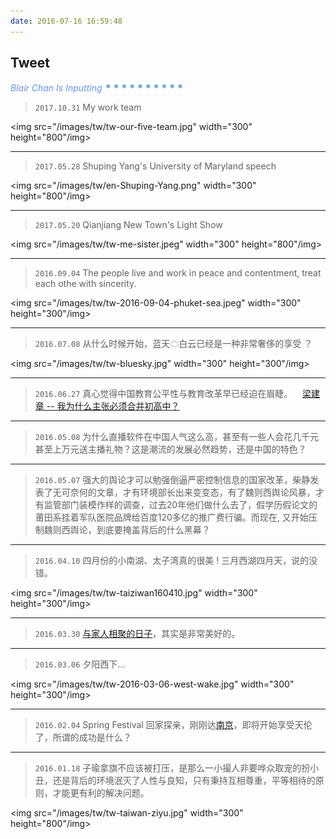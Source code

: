 ```yaml
---
date: 2016-07-16 16:59:48
---
```


## Tweet

<p style="font-style:italic;color:cornflowerblue;">Blair Chan Is Inputting <img src=/images/tw/main-progress-blue-dot.gif style="box-shadow:none; margin:0;height:16px">
</p>

> `2017.10.31` My work team
> <div class="tweetimg">
<img src="/images/tw/tw-our-five-team.jpg" width="300" height="800"/img></div>

---

> `2017.05.28` Shuping Yang's University of Maryland speech
> <div class="tweetimg">
<img src="/images/tw/en-Shuping-Yang.png" width="300" height="800"/img></div>

***

> `2017.05.20` Qianjiang New Town's Light Show
> <div class="tweetimg">
<img src="/images/tw/tw-me-sister.jpeg" width="300" height="800"/img></div>

***

> `2016.09.04` The people live and work in peace and contentment, treat each othe with sincerity.
> <div class="tweetimg">
<img src="/images/tw/tw-2016-09-04-phuket-sea.jpeg" width="300" height="300"/img></div>

***

<!--
> `2016.07.30` 非常的累和憔悴，最近的大半个月时间里，用了几乎所有的空余时间来开发我的 blog 风，每个颜色、间距、字体、图标等都是我的心血，虽然还有一些功能没有dev完, 但终于可以和大家见面了 。逮噶后~
> <div class="tweetimg">
<img src="/images/tw/tw-maidanglaome.jpg" width="300" height="300"/img></div>
-->

<!--
> `2016.07.15` 关于南海仲裁问题，又有媒体刻意煽动民族主义情绪，使得天朝同胞哗众取宠的去抵制 麦当劳、肯德基、甚至iphone，真的是愚蠢的做法。中美关系其实如高晓松所讲坚不可摧， 中俄关系实质就是没什么关系。
-->

> `2016.07.08` 从什么时候开始，蓝天☁白云已经是一种非常奢侈的享受 ？
> <div class="tweetimg">
<img src="/images/tw/tw-bluesky.jpg" width="300" height="300"/img></div>

***

> `2016.06.27` 真心觉得中国教育公平性与教育改革早已经迫在眉睫。
>  &nbsp;&nbsp; [梁建章 -- 我为什么主张必须合并初高中？][4]
> 

***

<!--
> `2016.05.20` 唯一自由的地方。
> <!--<div class="tweetimg">
<img src="/images/tw/tw-taiwan-inaugural-speech.jpg" width="280" height="300"/img></div>-->

> `2016.05.08` 为什么直播软件在中国人气这么高，甚至有一些人会花几千元甚至上万元送主播礼物？这是潮流的发展必然趋势，还是中国的特色？

***

> `2016.05.07` 强大的舆论才可以勉强倒逼严密控制信息的国家改革，柴静发表了无可奈何的文章，才有环境部长出来变变态，有了魏则西舆论风暴，才有监管部门装模作样的调查，过去20年他们做什么去了，假学历假论文的莆田系挂着军队医院品牌给百度120多亿的推广费行骗。而现在, 又开始压制魏则西舆论，到底要掩盖背后的什么黑幕？

***

> `2016.04.10` 四月份的小南湖、太子湾真的很美 ! 三月西湖四月天，说的没错。
> <div class="tweetimg">
<img src="/images/tw/tw-taiziwan160410.jpg" width="300" height="300"/img></div>

***

> `2016.03.30` [与家人相聚的日子][3]，其实是非常美好的。

***

> `2016.03.06` 夕阳西下...
> <div class="tweetimg">
<img src="/images/tw/tw-2016-03-06-west-wake.jpg" width="300" height="300"/img></div>

***

> `2016.02.04` Spring Festival 回家探亲，刚刚达[南京][5]，即将开始享受天伦了，所谓的成功是什么？

***

> `2016.01.18` 子瑜拿旗不应该被打压，是那么一小撮人非要哗众取宠的扮小丑，还是背后的环境泯灭了人性与良知，只有秉持互相尊重，平等相待的原则，才能更有利的解决问题。
> <div class="tweetimg">
<img src="/images/tw/tw-taiwan-ziyu.jpg" width="300" height="800"/img></div>

<!--
> `2016.01.02` 江南真的是风景如画，小桥流水人家，名不虚传。
-->

[10]: /images/tw/en-Shuping-Yang.png
[9]: /images/tw/tw-2016-08-30-nz.jpg
[8]: /images/tw/tw-2016-09-04-phuket-sea.jpeg
[7]: /images/tw/tw-2016-09-02-Grand-Palace-of-Bangkok.jpeg
[6]: /images/tw/tw-2016-08-21-brothers.jpeg
[5]: /images/tw/tw-home160204.jpg
[4]: http://business.sohu.com/20160615/n454440841.shtml
[3]: /images/tw/tw-family160330.jpg
[2]: /images/tw/tw-bluesky.jpg
[1]: /images/tw/tw-baidujingjia.jpg

<!--
`2017.10.30` Young Time is Worth Being Remembered 
<div class="tweetimg">
<img src="/images/tw/tw-2017-10-30.png" width="300" height="800"/img></div>
-->
